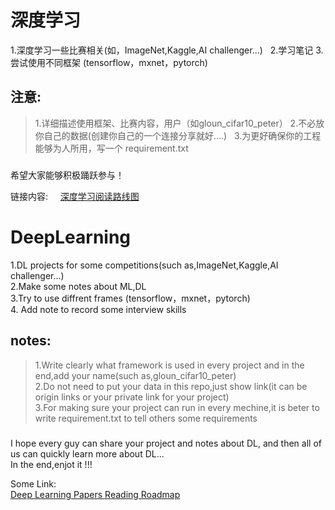 # 深度学习

1.深度学习一些比赛相关(如，ImageNet,Kaggle,AI challenger...)  
2.学习笔记
3.尝试使用不同框架 (tensorflow，mxnet，pytorch)  


## 注意:

> 1.详细描述使用框架、比赛内容，用户（如gloun_cifar10_peter）
> 2.不必放你自己的数据(创建你自己的一个连接分享就好....)  
> 3.为更好确保你的工程能够为人所用，写一个 requirement.txt

##### 

希望大家能够积极踊跃参与！

链接内容:    
[深度学习阅读路线图](https://github.com/songrotek/Deep-Learning-Papers-Reading-Roadmap)

# DeepLearning

1.DL projects for some competitions\(such as,ImageNet,Kaggle,AI challenger...\)  
2.Make some notes about ML,DL  
3.Try to use diffrent frames \(tensorflow，mxnet，pytorch\)  
4. Add note to record some interview skills

## notes:

> 1.Write clearly what framework is used in every project and in the end,add your name\(such as,gloun\_cifar10\_peter\)  
> 2.Do not need to put your data in this repo,just show link\(it can be origin links or your private link for your project\)  
> 3.For making sure your project can run in every mechine,it is beter to write requirement.txt to tell others some requirements

##### 

I hope every guy can share your project and notes about DL, and then all of us can quickly learn more about DL...  
In the end,enjot it !!!  

Some Link:    
[Deep Learning Papers Reading Roadmap](https://github.com/songrotek/Deep-Learning-Papers-Reading-Roadmap)

